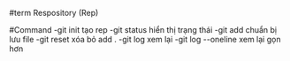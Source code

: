 #term
Respository (Rep)

#Command
-git init
tạo rep
-git status
hiển thị trạng thái
-git add
chuẩn bị lưu file
-git reset
xóa bỏ add .
-git log
xem lại
-git log --oneline
xem lại gọn hơn
